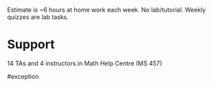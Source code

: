 Estimate is ~6 hours at home work each week.
No lab/tutorial. Weekly quizzes are lab tasks.

# Support
14 TAs and 4 instructors in Math Help Centre (MS 457)

#exception